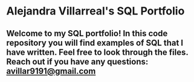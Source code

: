 # Alejandra Villarreal's SQL Portfolio

## Welcome to my SQL portfolio! In this code repository you will find examples of SQL that I have written. Feel free to look through the files. Reach out if you have any questions: avillar9191@gmail.com

